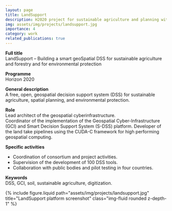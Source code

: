 ```yaml
---
layout: page
title: LandSupport
description: H2020 project for sustainable agriculture and planning with DSS tools.
img: assets/img/projects/landsupport.jpg
importance: 4
category: work
related_publications: true
---
```


**Full title**  
LandSupport – Building a smart geoSpatial DSS for sustainable agriculture and forestry and for environmental protection

**Programme**  
Horizon 2020

**General description**  
A free, open, geospatial decision support system (DSS) for sustainable agriculture, spatial planning, and environmental protection.

**Role**  
Lead architect of the geospatial cyberinfrastructure.<br>
Coordinator of the implementation of the Geospatial Cyber-Infrastructure (GCI) and Smart Decision Support System (S-DSS) platform. Developer of the land take pipelines using the CUDA-C framework for high performing geospatial computing.

**Specific activities**

- Coordination of consortium and project activities.
- Supervision of the development of 100 DSS tools.
- Collaboration with public bodies and pilot testing in four countries.

**Keywords**  
DSS, GCI, soil, sustainable agriculture, digitization.

<div class="row">
  <div class="col-sm mt-3 mt-md-0">
    {% include figure.liquid path="assets/img/projects/landsupport.jpg" title="LandSupport platform screenshot" class="img-fluid rounded z-depth-1" %}
  </div>
</div>
<br><br>

<!-- {% cite Bancheri2024WebBestPracticesTool %} -->
<!-- {% cite Terribile2024LandSupportVision %} -->
<!-- {% cite Manna2024GeospatialLandDegradation %} -->
<!-- {% cite Mileti2024BiodiversityDSS %} -->
<!-- {% cite Baumann2024DatacubesDSS %} -->
<!-- {% cite Bancheri2023NitrateFateTool %} -->
<!-- {% cite Bancheri2022PesticideFateTool %} -->
<!-- {% cite Mileti2022GeospatialEcotourism %} -->
